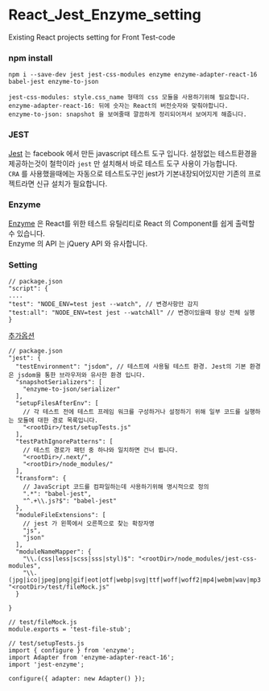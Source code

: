# React_Jest_Enzyme_setting
Existing React projects setting for Front Test-code

### **npm install**
```
npm i --save-dev jest jest-css-modules enzyme enzyme-adapter-react-16 babel-jest enzyme-to-json
```

 ```
 jest-css-modules: style.css_name 형태의 css 모듈을 사용하기위해 필요합니다.
 enzyme-adapter-react-16: 뒤에 숫자는 React의 버전숫자와 맞춰야합니다.
 enzyme-to-json: snapshot 을 보여줄때 깔끔하게 정리되어져서 보여지게 해줍니다.
 ```
 

### JEST
[Jest](https://jestjs.io) 는 facebook 에서 만든 javascript 테스트 도구 입니다. 설정없는 테스트환경을 제공하는것이 철학이라 `jest` 만 설치해서 바로 테스트 도구 사용이 가능합니다.  
`CRA` 를 사용했을때에는 자동으로 테스트도구인 jest가 기본내장되어있지만 기존의 프로젝트라면 신규 설치가 필요합니다.

### Enzyme
[Enzyme](https://airbnb.io/enzyme/) 은 React를 위한 테스트 유틸리티로 React 의 Component를 쉽게 출력할 수 있습니다.  
Enzyme 의 API 는 jQuery API 와 유사합니다.


### Setting
```
// package.json
"script": {
....
"test": "NODE_ENV=test jest --watch", // 변경사항만 감지
"test:all": "NODE_ENV=test jest --watchAll" // 변경이있을때 항상 전체 실행
}
```
[추가옵션](https://jestjs.io/docs/en/cli.html#coverage)

```
// package.json
"jest": {
  "testEnvironment": "jsdom", // 테스트에 사용될 테스트 환경. Jest의 기본 환경은 jsdom을 통한 브라우저와 유사한 환경 입니다. 
  "snapshotSerializers": [
    "enzyme-to-json/serializer"
  ],
  "setupFilesAfterEnv": [
    // 각 테스트 전에 테스트 프레임 워크를 구성하거나 설정하기 위해 일부 코드를 실행하는 모듈에 대한 경로 목록입니다.
    "<rootDir>/test/setupTests.js"
  ],
  "testPathIgnorePatterns": [
    // 테스트 경로가 패턴 중 하나와 일치하면 건너 뜁니다.
    "<rootDir>/.next/",
    "<rootDir>/node_modules/"
  ],
  "transform": {
    // JavaScript 코드를 컴파일하는데 사용하기위해 명시적으로 정의
    ".*": "babel-jest",
    "^.+\\.js?$": "babel-jest"
  },
  "moduleFileExtensions": [
    // jest 가 왼쪽에서 오른쪽으로 찾는 확장자명
    "js",
    "json"
  ],
  "moduleNameMapper": {
    "\\.(css|less|scss|sss|styl)$": "<rootDir>/node_modules/jest-css-modules",
    "\\.(jpg|ico|jpeg|png|gif|eot|otf|webp|svg|ttf|woff|woff2|mp4|webm|wav|mp3|m4a|aac|oga)$": "<rootDir>/test/fileMock.js"
  }
  
}
```

```
// test/fileMock.js
module.exports = 'test-file-stub';
```

```
// test/setupTests.js
import { configure } from 'enzyme';
import Adapter from 'enzyme-adapter-react-16';
import 'jest-enzyme';

configure({ adapter: new Adapter() });
```
